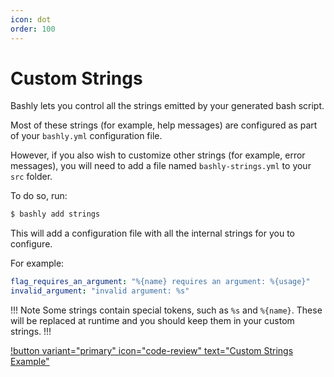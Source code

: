 ```yaml
---
icon: dot
order: 100
---
```


# Custom Strings

Bashly lets you control all the strings emitted by your generated bash script.

Most of these strings (for example, help messages) are configured as part of
your `bashly.yml` configuration file.

However, if you also wish to customize other strings (for example, error
messages), you will need to add a file named `bashly-strings.yml` to your 
`src` folder.

To do so, run:

```bash
$ bashly add strings
```

This will add a configuration file with all the internal strings for you to
configure.

For example:

```yaml
flag_requires_an_argument: "%{name} requires an argument: %{usage}"
invalid_argument: "invalid argument: %s"
```

!!! Note
Some strings contain special tokens, such as `%s` and `%{name}`.
These will be replaced at runtime and you should keep them in your custom
strings.
!!!

[!button variant="primary" icon="code-review" text="Custom Strings Example"](https://github.com/bashly-framework/bashly/tree/master/examples/custom-strings#readme)
